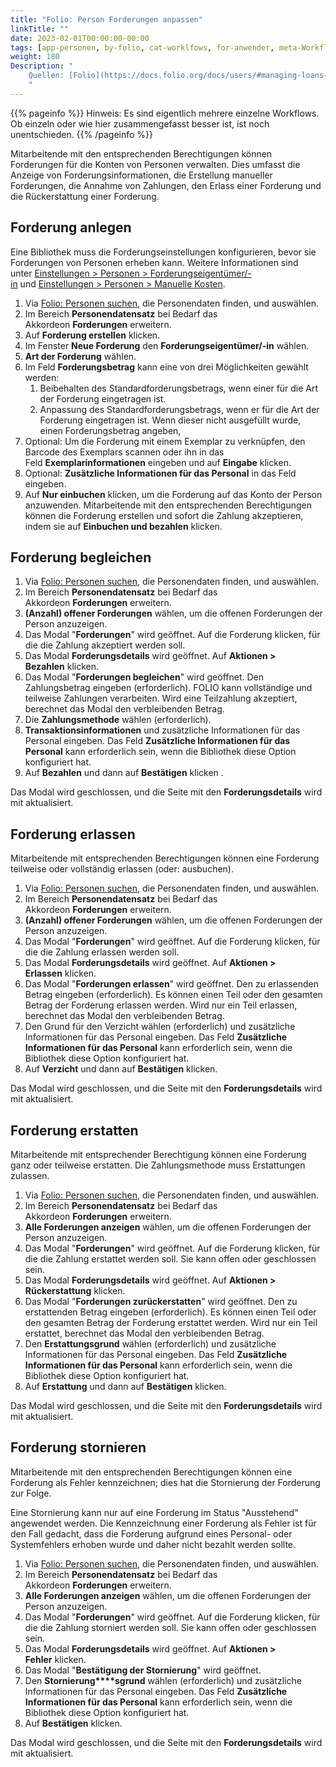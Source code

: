 ```yaml
---
title: "Folio: Person Forderungen anpassen"
linkTitle: ""
date: 2023-02-01T00:00:00-00:00
tags: [app-personen, by-folio, cat-worklfows, for-anwender, meta-Workflow-Sammlung]
weight: 180
Description: "
    Quellen: [Folio](https://docs.folio.org/docs/users/#managing-loans-and-feefines-for-patrons) & [GBV](https://info.gbv.de/display/FOLIOGBVEXTERN/Folio:+Person+Forderungen+anpassen)
    "
---
```


{{% pageinfo %}}
Hinweis: Es sind eigentlich mehrere einzelne Workflows. Ob einzeln oder wie hier zusammengefasst besser ist, ist noch unentschieden.
{{% /pageinfo %}}

Mitarbeitende mit den entsprechenden Berechtigungen können Forderungen für die Konten von Personen verwalten. Dies umfasst die Anzeige von Forderungsinformationen, die Erstellung manueller Forderungen, die Annahme von Zahlungen, den Erlass einer Forderung und die Rückerstattung einer Forderung.

## Forderung anlegen

Eine Bibliothek muss die Forderungseinstellungen konfigurieren, bevor sie Forderungen von Personen erheben kann. Weitere Informationen sind unter [Einstellungen > Personen > Forderungseigentümer/-in](https://info.gbv.de/pages/viewpage.action?pageId=841809942) und [Einstellungen > Personen > Manuelle Kosten](https://info.gbv.de/display/FOLIOGBVEXTERN/Einstellungen+%28Personen%29%3A+Manuelle+Kosten).

1.  Via [Folio: Personen suchen](https://info.gbv.de/display/FOLIOGBVEXTERN/Folio%3A+Personen+suchen), die Personendaten finden, und auswählen.
2.  Im Bereich **Personendatensatz** bei Bedarf das Akkordeon **Forderungen** erweitern.
3.  Auf **Forderung erstellen** klicken.
4.  Im Fenster **Neue Forderung** den **Forderungseigentümer/-in** wählen.
5.  **Art der Forderung** wählen.
6.  Im Feld **Forderungsbetrag** kann eine von drei Möglichkeiten gewählt werden:
    1.  Beibehalten des Standardforderungsbetrags, wenn einer für die Art der Forderung eingetragen ist.
    2.  Anpassung des Standardforderungsbetrags, wenn er für die Art der Forderung eingetragen ist. Wenn dieser nicht ausgefüllt wurde, einen Forderungsbetrag angeben,
7.  Optional: Um die Forderung mit einem Exemplar zu verknüpfen, den Barcode des Exemplars scannen oder ihn in das Feld **Exemplarinformationen** eingeben und auf **Eingabe** klicken.
8.  Optional: **Zusätzliche Informationen für das Personal** in das Feld eingeben.
9.  Auf **Nur einbuchen** klicken, um die Forderung auf das Konto der Person anzuwenden. Mitarbeitende mit den entsprechenden Berechtigungen können die Forderung erstellen und sofort die Zahlung akzeptieren, indem sie auf **Einbuchen und bezahlen** klicken.

## Forderung begleichen

1.  Via [Folio: Personen suchen](https://info.gbv.de/display/FOLIOGBVEXTERN/Folio%3A+Personen+suchen), die Personendaten finden, und auswählen.
2.  Im Bereich **Personendatensatz** bei Bedarf das Akkordeon **Forderungen** erweitern.
3.  **(Anzahl) offener Forderungen** wählen, um die offenen Forderungen der Person anzuzeigen.
4.  Das Modal "**Forderungen**" wird geöffnet. Auf die Forderung klicken, für die die Zahlung akzeptiert werden soll.
5.  Das Modal **Forderungsdetails** wird geöffnet. Auf **Aktionen > Bezahlen** klicken.
6.  Das Modal "**Forderungen begleichen**" wird geöffnet. Den Zahlungsbetrag eingeben (erforderlich). FOLIO kann vollständige und teilweise Zahlungen verarbeiten. Wird eine Teilzahlung akzeptiert, berechnet das Modal den verbleibenden Betrag.
7.  Die **Zahlungsmethode** wählen (erforderlich).
8.  **Transaktionsinformationen** und zusätzliche Informationen für das Personal eingeben. Das Feld **Zusätzliche Informationen für das Personal** kann erforderlich sein, wenn die Bibliothek diese Option konfiguriert hat.
9.  Auf **Bezahlen** und dann auf **Bestätigen** klicken .

Das Modal wird geschlossen, und die Seite mit den **Forderungsdetails** wird mit aktualisiert.

## Forderung erlassen

Mitarbeitende mit entsprechenden Berechtigungen können eine Forderung teilweise oder vollständig erlassen (oder: ausbuchen).

1.  Via [Folio: Personen suchen](https://info.gbv.de/display/FOLIOGBVEXTERN/Folio%3A+Personen+suchen), die Personendaten finden, und auswählen.
2.  Im Bereich **Personendatensatz** bei Bedarf das Akkordeon **Forderungen** erweitern.
3.  **(Anzahl) offener Forderungen** wählen, um die offenen Forderungen der Person anzuzeigen.
4.  Das Modal "**Forderungen**" wird geöffnet. Auf die Forderung klicken, für die die Zahlung erlassen werden soll.
5.  Das Modal **Forderungsdetails** wird geöffnet. Auf **Aktionen > Erlassen** klicken.
6.  Das Modal "**Forderungen erlassen**" wird geöffnet. Den zu erlassenden Betrag eingeben (erforderlich). Es können einen Teil oder den gesamten Betrag der Forderung erlassen werden. Wird nur ein Teil erlassen, berechnet das Modal den verbleibenden Betrag.
7.  Den Grund für den Verzicht wählen (erforderlich) und zusätzliche Informationen für das Personal eingeben. Das Feld **Zusätzliche Informationen für das Personal** kann erforderlich sein, wenn die Bibliothek diese Option konfiguriert hat.
8.  Auf **Verzicht** und dann auf **Bestätigen** klicken.

Das Modal wird geschlossen, und die Seite mit den **Forderungsdetails** wird mit aktualisiert.

## Forderung erstatten

Mitarbeitende mit entsprechender Berechtigung können eine Forderung ganz oder teilweise erstatten. Die Zahlungsmethode muss Erstattungen zulassen.

1.  Via [Folio: Personen suchen](https://info.gbv.de/display/FOLIOGBVEXTERN/Folio%3A+Personen+suchen), die Personendaten finden, und auswählen.
2.  Im Bereich **Personendatensatz** bei Bedarf das Akkordeon **Forderungen** erweitern.
3.  **Alle Forderungen anzeigen** wählen, um die offenen Forderungen der Person anzuzeigen.
4.  Das Modal "**Forderungen**" wird geöffnet. Auf die Forderung klicken, für die die Zahlung erstattet werden soll. Sie kann offen oder geschlossen sein.
5.  Das Modal **Forderungsdetails** wird geöffnet. Auf **Aktionen > Rückerstattung** klicken.
6.  Das Modal "**Forderungen zurückerstatten**" wird geöffnet. Den zu erstattenden Betrag eingeben (erforderlich). Es können einen Teil oder den gesamten Betrag der Forderung erstattet werden. Wird nur ein Teil erstattet, berechnet das Modal den verbleibenden Betrag.
7.  Den **Erstattungsgrund** wählen (erforderlich) und zusätzliche Informationen für das Personal eingeben. Das Feld **Zusätzliche Informationen für das Personal** kann erforderlich sein, wenn die Bibliothek diese Option konfiguriert hat.
8.  Auf **Erstattung** und dann auf **Bestätigen** klicken.

Das Modal wird geschlossen, und die Seite mit den **Forderungsdetails** wird mit aktualisiert.

## Forderung stornieren

Mitarbeitende mit den entsprechenden Berechtigungen können eine Forderung als Fehler kennzeichnen; dies hat die Stornierung der Forderung zur Folge.

Eine Stornierung kann nur auf eine Forderung im Status "Ausstehend" angewendet werden. Die Kennzeichnung einer Forderung als Fehler ist für den Fall gedacht, dass die Forderung aufgrund eines Personal- oder Systemfehlers erhoben wurde und daher nicht bezahlt werden sollte.

1.  Via [Folio: Personen suchen](https://info.gbv.de/display/FOLIOGBVEXTERN/Folio%3A+Personen+suchen), die Personendaten finden, und auswählen.
2.  Im Bereich **Personendatensatz** bei Bedarf das Akkordeon **Forderungen** erweitern.
3.  **Alle Forderungen anzeigen** wählen, um die offenen Forderungen der Person anzuzeigen.
4.  Das Modal "**Forderungen**" wird geöffnet. Auf die Forderung klicken, für die die Zahlung storniert werden soll. Sie kann offen oder geschlossen sein.
5.  Das Modal **Forderungsdetails** wird geöffnet. Auf **Aktionen > Fehler** klicken.
6.  Das Modal "**Bestätigung der Stornierung**" wird geöffnet.
7.  Den **Stornierung****sgrund** wählen (erforderlich) und zusätzliche Informationen für das Personal eingeben. Das Feld **Zusätzliche Informationen für das Personal** kann erforderlich sein, wenn die Bibliothek diese Option konfiguriert hat.
8.  Auf **Bestätigen** klicken.

Das Modal wird geschlossen, und die Seite mit den **Forderungsdetails** wird mit aktualisiert.
